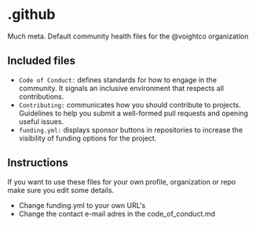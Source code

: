 # .github
Much meta. Default community health files for the @voightco organization

## Included files

* `Code of Conduct:`  defines standards for how to engage in the community. It signals an inclusive environment that respects all contributions.
* `Contributing:`  communicates how you should contribute to projects. Guidelines to help you submit a well-formed pull requests and opening useful issues.
* `funding.yml:` displays sponsor buttons in repositories to increase the visibility of funding options for the project.

## Instructions

If you want to use these files for your own profile, organization or repo make sure you edit some details. 
* Change funding.yml to your own URL's
* Change the contact e-mail adres in the code_of_conduct.md
